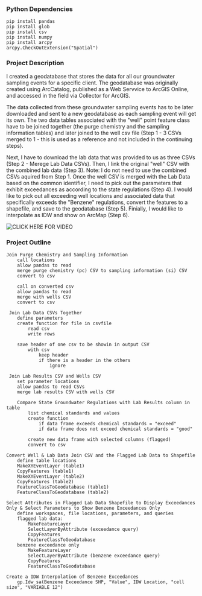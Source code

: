 ### Python Dependencies
	pip install pandas
	pip install glob
	pip install csv
	pip install numpy 
	pip install arcpy
	arcpy.CheckOutExtension("Spatial")
	
### Project Description 

I created a geodatabase that stores the data for all our groundwater sampling events for a specific client. The geodatabase was originally created using ArcCatalog, published as a Web Servvice to ArcGIS Online, and accessed in the field via Collector for ArcGIS. 

The data collected from these groundwater sampling events has to be later downloaded and sent to a new geodatabase as each sampling event will get its own. The two data tables associated with the "well" point feature class have to be joined together (the purge chemistry and the sampling information tables) and later joined to the well csv file (Step 1 - 3 CSVs merged to 1 - this is used as a reference and not included in the continuing steps).

Next, I have to download the lab data that was provided to us as three CSVs (Step 2 - Merege Lab Data CSVs). Then, I link the original "well" CSV with the combined lab data (Step 3). Note: I do not need to use the combined CSVs aquired from Step 1. Once the well CSV is merged with the Lab Data based on the common identifier, I need to pick out the parameters that exhibit exceedances as according to the state regulations (Step 4). 
I would like to pick out all exceeding well locations and associated data that specifically exceeds the "Benzene" regulations, convert the  features to a shapefile, and save to the geodatabase (Step 5). Finially, I would like to interpolate as IDW and show on ArcMap (Step 6).

![CLICK HERE FOR VIDEO](https://www.youtube.com/watch?v=9FM82kQdqdM)

### Project Outline

```
Join Purge Chemistry and Sampling Information
	call locations
	allow pandas to read
	merge purge chemistry (pc) CSV to sampling information (si) CSV
	convert to csv
  
  	call on converted csv
	allow pandas to read
	merge with wells CSV
	convert to csv
  
 Join Lab Data CSVs Together
 	define parameters
	create function for file in csvfile
		read csv
		write rows
		
	save header of one csv to be showin in output CSV
		with csv
			keep header
			if there is a header in the others
				ignore

 Join Lab Results CSV and Wells CSV
 	set parameter locations
	allow pandas to read CSVs
	merge lab results CSV with wells CSV
	
	Compare State Groundwater Regulations with Lab Results column in table
		list chemical standards and values
		create function
			if data frame exceeds chemical standards = "exceed"
			if data frame does not exceed chemical standards = "good"
			
		create new data frame with selected columns (flagged)
		convert to csv
		
Convert Well & Lab Data Join CSV and the Flagged Lab Data to Shapefile
	define table locations
	MakeXYEventLayer (table1)
	CopyFeatures (table1)
	MakeXYEventLayer (table2)
	CopyFeatures (table2)
	FeatureClassToGeodatabase (table1)
	FeatureClassToGeodatabase (table2)
	
Select Attributes in Flagged Lab Data Shapefile to Display Exceedances Only & Select Parameters to Show Benzene Exceedances Only
	define workspaces, file locations, parameters, and queries
	flagged lab data:
		MakeFeatureLayer 
		SelectLayerByAttribute (exceedance query)
		CopyFeatures
		FeatureClassToGeodatabase
	benzene exceedance only
		MakeFeatureLayer 
		SelectLayerByAttribute (benzene exceedance query)
		CopyFeatures
		FeatureClassToGeodatabase
		
Create a IDW Interpolation of Benzene Exceedances
	gp.Idw_sa(Benzene Exceedance SHP, "Value", IDW Location, "cell size", "VARIABLE 12")
	
	
  
  
  
  

